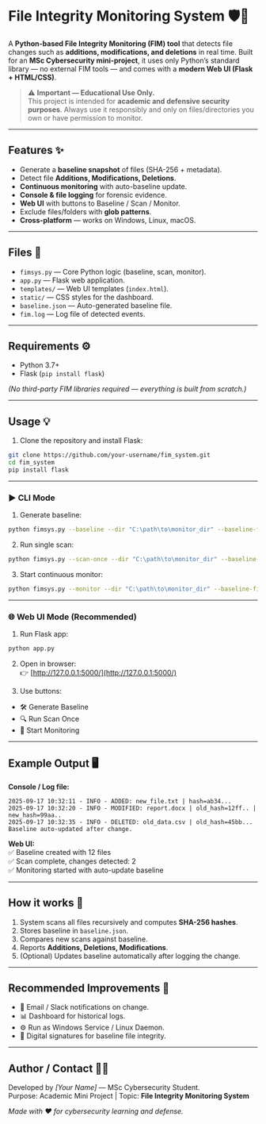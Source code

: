 # File Integrity Monitoring System 🛡️📂

A **Python-based File Integrity Monitoring (FIM) tool** that detects file changes such as **additions, modifications, and deletions** in real time. Built for an **MSc Cybersecurity mini-project**, it uses only Python’s standard library — no external FIM tools — and comes with a **modern Web UI (Flask + HTML/CSS)**.

> ⚠️ **Important — Educational Use Only.**  
> This project is intended for **academic and defensive security purposes**. Always use it responsibly and only on files/directories you own or have permission to monitor.  

---

## Features ✨

- Generate a **baseline snapshot** of files (SHA-256 + metadata).  
- Detect file **Additions, Modifications, Deletions**.  
- **Continuous monitoring** with auto-baseline update.  
- **Console & file logging** for forensic evidence.  
- **Web UI** with buttons to Baseline / Scan / Monitor.  
- Exclude files/folders with **glob patterns**.  
- **Cross-platform** — works on Windows, Linux, macOS.  

---

## Files 📂

- `fimsys.py` — Core Python logic (baseline, scan, monitor).  
- `app.py` — Flask web application.  
- `templates/` — Web UI templates (`index.html`).  
- `static/` — CSS styles for the dashboard.  
- `baseline.json` — Auto-generated baseline file.  
- `fim.log` — Log file of detected events.  

---

## Requirements ⚙️

- Python 3.7+  
- Flask (`pip install flask`)  

*(No third-party FIM libraries required — everything is built from scratch.)*

---

## Usage 💡

1. Clone the repository and install Flask:

```bash
git clone https://github.com/your-username/fim_system.git
cd fim_system
pip install flask
```

---

### ▶️ CLI Mode

1. Generate baseline:
```bash
python fimsys.py --baseline --dir "C:\path\to\monitor_dir" --baseline-file baseline.json
```

2. Run single scan:
```bash
python fimsys.py --scan-once --dir "C:\path\to\monitor_dir" --baseline-file baseline.json
```

3. Start continuous monitor:
```bash
python fimsys.py --monitor --dir "C:\path\to\monitor_dir" --baseline-file baseline.json --interval 10
```

---

### 🌐 Web UI Mode (Recommended)

1. Run Flask app:
```bash
python app.py
```

2. Open in browser:  
👉 [http://127.0.0.1:5000/](http://127.0.0.1:5000/)

3. Use buttons:  
- 🛠 Generate Baseline  
- 🔍 Run Scan Once  
- 📡 Start Monitoring  

---

## Example Output 🖥️

**Console / Log file:**

```
2025-09-17 10:32:11 - INFO - ADDED: new_file.txt | hash=ab34...
2025-09-17 10:32:20 - INFO - MODIFIED: report.docx | old_hash=12ff.. | new_hash=99aa..
2025-09-17 10:32:35 - INFO - DELETED: old_data.csv | old_hash=45bb...
Baseline auto-updated after change.
```

**Web UI:**  
✅ Baseline created with 12 files  
✅ Scan complete, changes detected: 2  
✅ Monitoring started with auto-update baseline  

---

## How it works 🧠

1. System scans all files recursively and computes **SHA-256 hashes**.  
2. Stores baseline in `baseline.json`.  
3. Compares new scans against baseline.  
4. Reports **Additions, Deletions, Modifications**.  
5. (Optional) Updates baseline automatically after logging the change.  

---

## Recommended Improvements 🚀

- 📧 Email / Slack notifications on change.  
- 📊 Dashboard for historical logs.  
- ⚙️ Run as Windows Service / Linux Daemon.  
- 🔐 Digital signatures for baseline file integrity.  

---

## Author / Contact 👨‍💻

Developed by *[Your Name]* — MSc Cybersecurity Student.  
Purpose: Academic Mini Project | Topic: **File Integrity Monitoring System**

*Made with ❤️ for cybersecurity learning and defense.*
